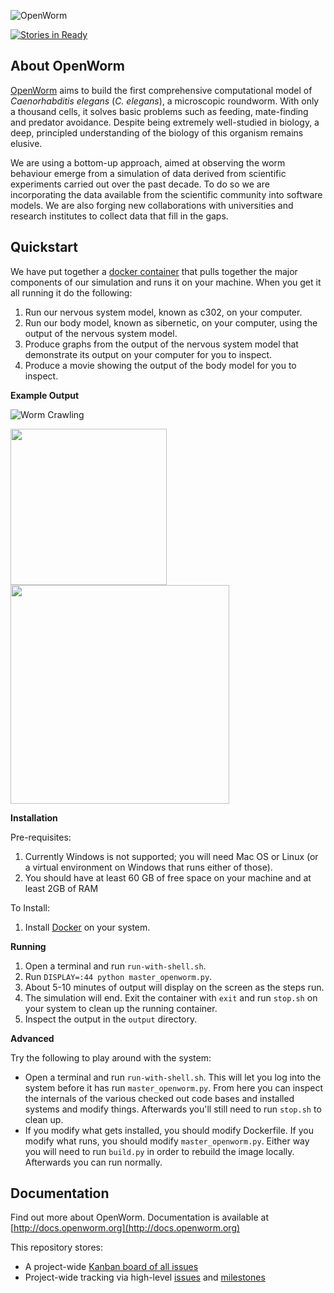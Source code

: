 ![OpenWorm](http://www.openworm.org/img/OpenWormLogo.png)

[![Stories in Ready](https://badge.waffle.io/openworm/openworm.png?label=ready&title=Ready)](https://waffle.io/openworm/openworm)

About **OpenWorm**
------------------

[OpenWorm](http://openworm.org) aims to build the first comprehensive computational model of *Caenorhabditis elegans* (*C. elegans*), a microscopic roundworm. With only a thousand cells, it solves basic problems such as feeding, mate-finding and predator avoidance. Despite being extremely well-studied in biology, a deep, principled understanding of the biology of this organism remains elusive.

We are using a bottom-up approach, aimed at observing the worm behaviour emerge from a simulation of data derived from scientific experiments carried out over the past decade. To do so we are incorporating the data available from the scientific community into software models. We are also forging new collaborations with universities and research institutes to collect data that fill in the gaps.

Quickstart
----------
We have put together a [docker container](http://docker.com) that pulls together the major components of our simulation and runs it on your machine.  When you get it all running it do the following:

1. Run our nervous system model, known as c302, on your computer.  
2. Run our body model, known as sibernetic, on your computer, using the output of the nervous system model.
3. Produce graphs from the output of the nervous system model that demonstrate its output on your computer for you to inspect.
4. Produce a movie showing the output of the body model for you to inspect.

**Example Output**

![Worm Crawling](img/worm-crawling.gif)

<img src="img/muscle-activity.png" width="250"><img src="img/neuron-activity.png" width="350">

**Installation**

Pre-requisites:

1. Currently Windows is not supported; you will need Mac OS or Linux (or a virtual environment on Windows that runs either of those).
2. You should have at least 60 GB of free space on your machine and at least 2GB of RAM

To Install:

1. Install [Docker](http://docker.com) on your system.  

**Running**

1. Open a terminal and run `run-with-shell.sh`.
2. Run `DISPLAY=:44 python master_openworm.py`.
3. About 5-10 minutes of output will display on the screen as the steps run.
4. The simulation will end.  Exit the container with `exit` and run `stop.sh` on your system to clean up the running container.
5. Inspect the output in the `output` directory.

**Advanced**

Try the following to play around with the system:

* Open a terminal and run `run-with-shell.sh`.  This will let you log into the system before it has run `master_openworm.py`.  From here you can inspect the internals of the various checked out code bases and installed systems and modify things. Afterwards you'll still need to run `stop.sh` to clean up.
* If you modify what gets installed, you should modify Dockerfile.  If you modify what runs, you should modify `master_openworm.py`.  Either way you will need to run `build.py` in order to rebuild the image locally.  Afterwards you can run normally.

Documentation
-------------
Find out more about OpenWorm.  Documentation is available at [http://docs.openworm.org](http://docs.openworm.org)

This repository stores:
* A project-wide [Kanban board of all issues](https://waffle.io/openworm/openworm)
* Project-wide tracking via high-level [issues](https://github.com/openworm/OpenWorm/issues?labels=&milestone=&page=1&state=open) and [milestones](https://github.com/openworm/OpenWorm/milestones)


